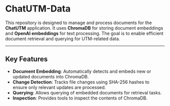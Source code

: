 # ChatUTM-Data

This repository is designed to manage and process documents for the **ChatUTM** application. It uses **ChromaDB** for storing document embeddings and **OpenAI embeddings** for text processing. The goal is to enable efficient document retrieval and querying for UTM-related data.

---

## Key Features

- **Document Embedding**: Automatically detects and embeds new or updated documents into ChromaDB.
- **Change Detection**: Tracks file changes using SHA-256 hashes to ensure only relevant updates are processed.
- **Querying**: Allows querying of embedded documents for retrieval tasks.
- **Inspection**: Provides tools to inspect the contents of ChromaDB.
